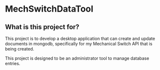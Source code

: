 # MechSwitchDataTool

## What is this project for?
This project is to develop a desktop application that can create and update
documents in mongodb, specifically for my Mechanical Switch API that is being 
created.

This project is designed to be an administrator tool to manage database entries.